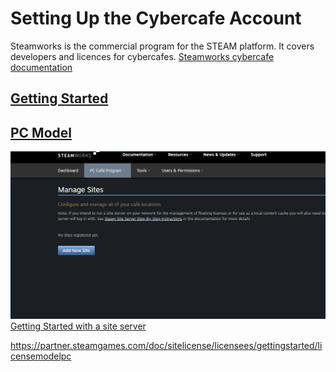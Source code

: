 # Setting Up the Cybercafe Account 
Steamworks is the commercial program for the STEAM platform.  It covers developers and licences for cybercafes.
[Steamworks cybercafe documentation](https://partner.steamgames.com/doc/sitelicense)  
## [Getting Started](https://partner.steamgames.com/doc/sitelicense/licensees/gettingstarted)
## [PC Model](https://partner.steamgames.com/doc/sitelicense/licensees/gettingstarted/licensemodelpc)
![Adding Sites](images/adding_site.png)
[Getting Started with a site server](https://partner.steamgames.com/doc/sitelicense/licensees/gettingstarted/licensemodelpc)

https://partner.steamgames.com/doc/sitelicense/licensees/gettingstarted/licensemodelpc
